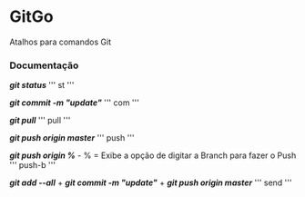 # GitGo
Atalhos para comandos Git


### Documentação

***git status***
'''
st
'''


***git commit -m "update"***
'''
com
'''


***git pull***
'''
pull
'''


***git push origin master***
'''
push
'''


***git push origin %*** - % = Exibe a opção de digitar a Branch para fazer o Push
'''
push-b
'''


***git add --all*** + ***git commit -m "update"*** + ***git push origin master***
'''
send
'''


